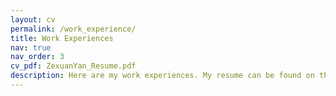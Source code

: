 ```yaml
---
layout: cv
permalink: /work_experience/
title: Work Experiences
nav: true
nav_order: 3
cv_pdf: ZexuanYan_Resume.pdf
description: Here are my work experiences. My resume can be found on the top left corner of this page!
---
```

